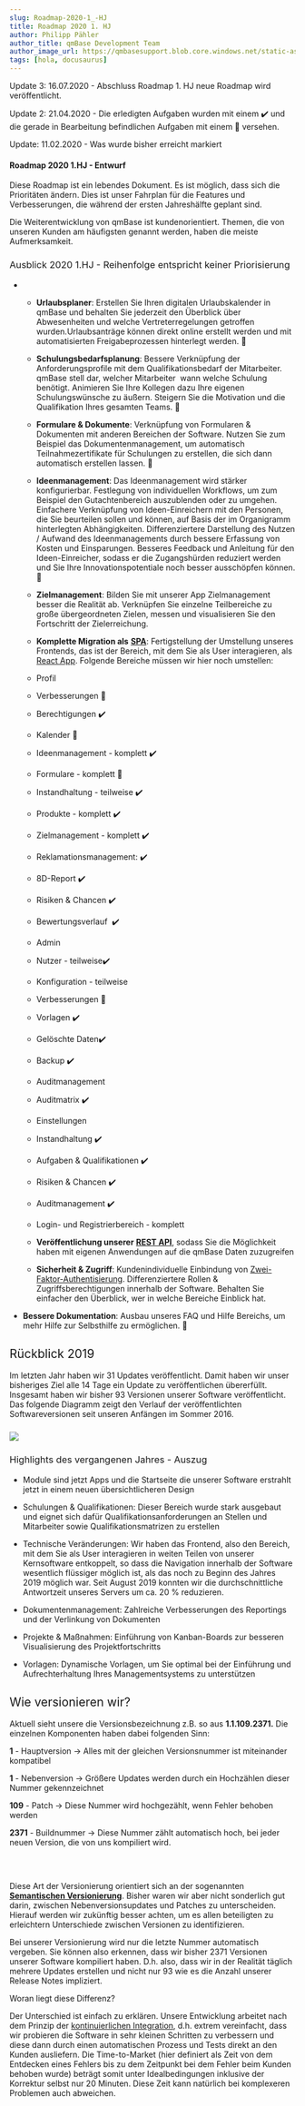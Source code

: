 ```yaml
---
slug: Roadmap-2020-1_-HJ
title: Roadmap 2020 1. HJ
author: Philipp Pähler
author_title: qmBase Development Team
author_image_url: https://qmbasesupport.blob.core.windows.net/static-assets/img/persons/paehler_round.png
tags: [hola, docusaurus]
---
```

<span style="font-weight: 400;">Update 3: 16.07.2020 - Abschluss Roadmap 1. HJ neue Roadmap wird veröffentlicht.</span>

<span style="font-weight: 400;">Update 2: 21.04.2020 - Die erledigten Aufgaben wurden mit einem ✔️ und die gerade in Bearbeitung befindlichen Aufgaben mit einem 🔧 versehen. </span>

<span style="font-weight: 400;">Update: 11.02.2020 - Was wurde bisher erreicht markiert</span>

#### Roadmap 2020 1.HJ - Entwurf

<span style="font-weight: 400;">Diese Roadmap ist ein lebendes Dokument. Es ist möglich, dass sich die Prioritäten ändern. Dies ist unser Fahrplan für die Features und Verbesserungen, die während der ersten Jahreshälfte geplant sind.</span>

<span style="font-weight: 400;">Die Weiterentwicklung von qmBase ist kundenorientiert. Themen, die von unseren Kunden am häufigsten genannt werden, haben die meiste Aufmerksamkeit.</span>

### <span style="font-weight: 400;">Ausblick 2020 1.HJ - Reihenfolge entspricht keiner Priorisierung</span>

*   *   **Urlaubsplaner**<span style="font-weight: 400;">: Erstellen Sie Ihren digitalen Urlaubskalender in qmBase und behalten Sie jederzeit den Überblick über Abwesenheiten und welche Vertreterregelungen getroffen wurden.Urlaubsanträge können direkt online erstellt werden und mit automatisierten Freigabeprozessen hinterlegt werden. 🔧</span>

    *   **Schulungsbedarfsplanung**<span style="font-weight: 400;">: Bessere Verknüpfung der Anforderungsprofile mit dem Qualifikationsbedarf der Mitarbeiter. qmBase stell dar, welcher Mitarbeiter  wann welche Schulung benötigt. Animieren Sie Ihre Kollegen dazu Ihre eigenen Schulungswünsche zu äußern. Steigern Sie die Motivation und die Qualifikation Ihres gesamten Teams. 🔧</span>

    *   **Formulare & Dokumente**<span style="font-weight: 400;">: Verknüpfung von Formularen & Dokumenten mit anderen Bereichen der Software. Nutzen Sie zum Beispiel das Dokumentenmanagement, um automatisch Teilnahmezertifikate für Schulungen zu erstellen, die sich dann automatisch erstellen lassen. 🔧</span>

    *   **Ideenmanagement**<span style="font-weight: 400;">: Das Ideenmanagement wird stärker konfigurierbar. Festlegung von individuellen Workflows, um zum Beispiel den Gutachtenbereich auszublenden oder zu umgehen. Einfachere Verknüpfung von Ideen-Einreichern mit den Personen, die Sie beurteilen sollen und können, auf Basis der im Organigramm hinterlegten Abhängigkeiten. Differenziertere Darstellung des Nutzen / Aufwand des Ideenmanagements durch bessere Erfassung von Kosten und Einsparungen. Besseres Feedback und Anleitung für den Ideen-Einreicher, sodass er die Zugangshürden reduziert werden und Sie Ihre Innovationspotentiale noch besser ausschöpfen können. 🔧</span>

    *   **Zielmanagement**<span style="font-weight: 400;">: Bilden Sie mit unserer App Zielmanagement besser die Realität ab. Verknüpfen Sie einzelne Teilbereiche zu große übergeordneten Zielen, messen und visualisieren Sie den Fortschritt der Zielerreichung.  </span>

    *   **Komplette Migration als** [**SPA**](https://de.wikipedia.org/wiki/Single-Page-Webanwendung)<span style="font-weight: 400;">: Fertigstellung der Umstellung unseres Frontends, das ist der Bereich, mit dem Sie als User interagieren, als </span>[<span style="font-weight: 400;">React App</span>](https://reactjs.org/)<span style="font-weight: 400;">. Folgende Bereiche müssen wir hier noch umstellen:</span>

    *   <span style="font-weight: 400;">Profil</span>

    *   <span style="font-weight: 400;">Verbesserungen 🔧</span>

    *   <span style="font-weight: 400;">Berechtigungen ✔️</span>

    *   <span style="font-weight: 400;">Kalender 🔧</span>

    *   <span style="font-weight: 400;">Ideenmanagement - komplett ✔️</span>

    *   <span style="font-weight: 400;">Formulare - komplett 🔧</span>

    *   <span style="font-weight: 400;">Instandhaltung - teilweise ✔️</span>

    *   <span style="font-weight: 400;">Produkte - komplett ✔️</span>

    *   <span style="font-weight: 400;">Zielmanagement - komplett ✔️</span>

    *   <span style="font-weight: 400;">Reklamationsmanagement: ✔️</span>

    *   <span style="font-weight: 400;">8D-Report ✔️</span>

    *   <span style="font-weight: 400;">Risiken & Chancen ✔️</span>

    *   <span style="font-weight: 400;">Bewertungsverlauf  ✔️</span>

    *   <span style="font-weight: 400;">Admin</span>

    *   <span style="font-weight: 400;">Nutzer - teilweise✔️</span>

    *   <span style="font-weight: 400;">Konfiguration - teilweise</span>

    *   <span style="font-weight: 400;">Verbesserungen 🔧</span>

    *   <span style="font-weight: 400;">Vorlagen ✔️</span>

    *   <span style="font-weight: 400;">Gelöschte Daten✔️</span>

    *   <span style="font-weight: 400;">Backup ✔️</span>

    *   <span style="font-weight: 400;">Auditmanagement</span>

    *   <span style="font-weight: 400;">Auditmatrix ✔️</span>

    *   <span style="font-weight: 400;">Einstellungen</span>

    *   <span style="font-weight: 400;">Instandhaltung ✔️</span>

    *   <span style="font-weight: 400;">Aufgaben & Qualifikationen ✔️</span>

    *   <span style="font-weight: 400;">Risiken & Chancen ✔️</span>

    *   <span style="font-weight: 400;">Auditmanagement ✔️</span>

    *   <span style="font-weight: 400;">Login- und Registrierbereich - komplett</span>

    *   **Veröffentlichung unserer** [**REST API**](https://de.wikipedia.org/wiki/Programmierschnittstelle)<span style="font-weight: 400;">, sodass Sie die Möglichkeit haben mit eigenen Anwendungen auf die qmBase Daten zuzugreifen</span>

    *   **Sicherheit & Zugriff**<span style="font-weight: 400;">: Kundenindividuelle Einbindung von </span>[<span style="font-weight: 400;">Zwei-Faktor-Authentisierung</span>](https://de.wikipedia.org/wiki/Zwei-Faktor-Authentisierung)<span style="font-weight: 400;">. Differenziertere Rollen & Zugriffsberechtigungen innerhalb der Software. Behalten Sie einfacher den Überblick, wer in welche Bereiche Einblick hat. </span>

*   **Bessere Dokumentation**<span style="font-weight: 400;">: Ausbau unseres FAQ und Hilfe Bereichs, um mehr Hilfe zur Selbsthilfe zu ermöglichen. 🔧</span>

## <span style="font-weight: 400;">Rückblick 2019</span>

<span style="font-weight: 400;">Im letzten Jahr haben wir 31 Updates veröffentlicht. Damit haben wir unser bisheriges Ziel alle 14 Tage ein Update zu veröffentlichen übererfüllt. Insgesamt haben wir bisher 93 Versionen unserer Software veröffentlicht. Das folgende Diagramm zeigt den Verlauf der veröffentlichten Softwareversionen seit unseren Anfängen im Sommer 2016.</span>

### ![](https://caqadmin.blob.core.windows.net/releasenotes/95-images/mceclip0.png)

### <span style="font-weight: 400;">Highlights des vergangenen Jahres - Auszug</span>

*   <span style="font-weight: 400;">Module sind jetzt Apps und die Startseite die unserer Software erstrahlt jetzt in einem neuen übersichtlicheren Design</span>

*   <span style="font-weight: 400;">Schulungen & Qualifikationen: Dieser Bereich wurde stark ausgebaut und eignet sich dafür Qualifikationsanforderungen an Stellen und Mitarbeiter sowie Qualifikationsmatrizen zu erstellen</span>

*   <span style="font-weight: 400;">Technische Veränderungen: Wir haben das Frontend, also den Bereich, mit dem Sie als User interagieren in weiten Teilen von unserer Kernsoftware entkoppelt, so dass die Navigation innerhalb der Software wesentlich flüssiger möglich ist, als das noch zu Beginn des Jahres 2019 möglich war. Seit August 2019 konnten wir die durchschnittliche Antwortzeit unseres Servers um ca. 20 % reduzieren.  </span>

*   <span style="font-weight: 400;">Dokumentenmanagement: Zahlreiche Verbesserungen des Reportings und der Verlinkung von Dokumenten</span>

*   <span style="font-weight: 400;">Projekte & Maßnahmen: Einführung von Kanban-Boards zur besseren Visualisierung des Projektfortschritts</span>

*   <span style="font-weight: 400;">Vorlagen: Dynamische Vorlagen, um Sie optimal bei der Einführung und Aufrechterhaltung Ihres Managementsystems zu unterstützen</span>

## <span style="font-weight: 400;">Wie versionieren wir?</span>

<span style="font-weight: 400;">Aktuell sieht unsere die Versionsbezeichnung z.B. so aus </span>**1.1.109.2371.** <span style="font-weight: 400;">Die einzelnen Komponenten haben dabei folgenden Sinn:</span>

**1**<span style="font-weight: 400;"> - Hauptversion → Alles mit der gleichen Versionsnummer ist miteinander kompatibel</span>

**1**<span style="font-weight: 400;"> - Nebenversion → Größere Updates werden durch ein Hochzählen dieser Nummer gekennzeichnet</span>

**109**<span style="font-weight: 400;"> - Patch → Diese Nummer wird hochgezählt, wenn Fehler behoben werden</span>

**2371**<span style="font-weight: 400;"> - Buildnummer → Diese Nummer zählt automatisch hoch, bei jeder neuen Version, die von uns kompiliert wird.</span>

###  

<span style="font-weight: 400;">Diese Art der Versionierung orientiert sich an der sogenannten </span>[**Semantischen Versionierung**](https://semver.org/lang/de/)<span style="font-weight: 400;">. Bisher waren wir aber nicht sonderlich gut darin, zwischen Nebenversionsupdates und Patches zu unterscheiden. Hierauf werden wir zukünftig besser achten, um es allen beteiligten zu erleichtern Unterschiede zwischen Versionen zu identifizieren. </span>

<span style="font-weight: 400;">Bei unserer Versionierung wird nur die letzte Nummer automatisch vergeben. Sie können also erkennen, dass wir bisher 2371 Versionen unserer Software kompiliert haben. D.h. also, dass wir in der Realität täglich mehrere Updates erstellen und nicht nur 93 wie es die Anzahl unserer Release Notes impliziert.</span>

<span style="font-weight: 400;">Woran liegt diese Differenz?</span>

<span style="font-weight: 400;">Der Unterschied ist einfach zu erklären. Unsere Entwicklung arbeitet nach dem Prinzip der </span>[<span style="font-weight: 400;">kontinuierlichen Integration</span>](https://de.wikipedia.org/wiki/Kontinuierliche_Integration)<span style="font-weight: 400;">, d.h. extrem vereinfacht, dass wir probieren die Software in sehr kleinen Schritten zu verbessern und diese dann durch einen automatischen Prozess und Tests direkt an den Kunden ausliefern. Die Time-to-Market (hier definiert als Zeit von dem Entdecken eines Fehlers bis zu dem Zeitpunkt bei dem Fehler beim Kunden behoben wurde) beträgt somit unter Idealbedingungen inklusive der Korrektur selbst nur 20 Minuten. Diese Zeit kann natürlich bei komplexeren Problemen auch abweichen. </span>

###   